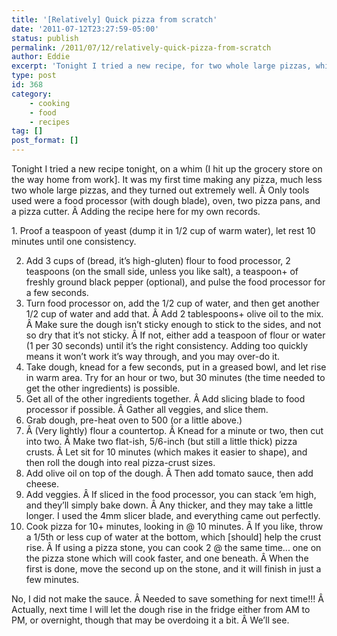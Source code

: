 ```yaml
---
title: '[Relatively] Quick pizza from scratch'
date: '2011-07-12T23:27:59-05:00'
status: publish
permalink: /2011/07/12/relatively-quick-pizza-from-scratch
author: Eddie
excerpt: 'Tonight I tried a new recipe, for two whole large pizzas, which turned out really well. Only tools used were a food processor (with dough blade), oven, two pizza pans, and a pizza cutter. Adding the recipe here for my own records. :)'
type: post
id: 368
category:
    - cooking
    - food
    - recipes
tag: []
post_format: []
---
```

Tonight I tried a new recipe tonight, on a whim (I hit up the grocery store on the way home from work\]. It was my first time making any pizza, much less two whole large pizzas, and they turned out extremely well. Â Only tools used were a food processor (with dough blade), oven, two pizza pans, and a pizza cutter. Â Adding the recipe here for my own records.

<style>ol.recipe li{display:list-item;font-size:1.2em;margin-bottom:1em}</style>1. Proof a teaspoon of yeast (dump it in 1/2 cup of warm water), let rest 10 minutes until one consistency.
2. Add 3 cups of (bread, it’s high-gluten) flour to food processor, 2 teaspoons (on the small side, unless you like salt), a teaspoon+ of freshly ground black pepper (optional), and pulse the food processor for a few seconds.
3. Turn food processor on, add the 1/2 cup of water, and then get another 1/2 cup of water and add that. Â Add 2 tablespoons+ olive oil to the mix. Â Make sure the dough isn’t sticky enough to stick to the sides, and not so dry that it’s not sticky. Â If not, either add a teaspoon of flour or water (1 per 30 seconds) until it’s the right consistency. Adding too quickly means it won’t work it’s way through, and you may over-do it.
4. Take dough, knead for a few seconds, put in a greased bowl, and let rise in warm area. Try for an hour or two, but 30 minutes (the time needed to get the other ingredients) is possible.
5. Get all of the other ingredients together. Â Add slicing blade to food processor if possible. Â Gather all veggies, and slice them.
6. Grab dough, pre-heat oven to 500 (or a little above.)
7. Â (Very lightly) flour a countertop. Â Knead for a minute or two, then cut into two. Â Make two flat-ish, 5/6-inch (but still a little thick) pizza crusts. Â Let sit for 10 minutes (which makes it easier to shape), and then roll the dough into real pizza-crust sizes.
8. Add olive oil on top of the dough. Â Then add tomato sauce, then add cheese.
9. Add veggies. Â If sliced in the food processor, you can stack ’em high, and they’ll simply bake down. Â Any thicker, and they may take a little longer. I used the 4mm slicer blade, and everything came out perfectly.
10. Cook pizza for 10+ minutes, looking in @ 10 minutes. Â If you like, throw a 1/5th or less cup of water at the bottom, which \[should\] help the crust rise. Â If using a pizza stone, you can cook 2 @ the same time... one on the pizza stone which will cook faster, and one beneath. Â When the first is done, move the second up on the stone, and it will finish in just a few minutes.

No, I did not make the sauce. Â Needed to save something for next time!!! Â Actually, next time I will let the dough rise in the fridge either from AM to PM, or overnight, though that may be overdoing it a bit. Â We’ll see.